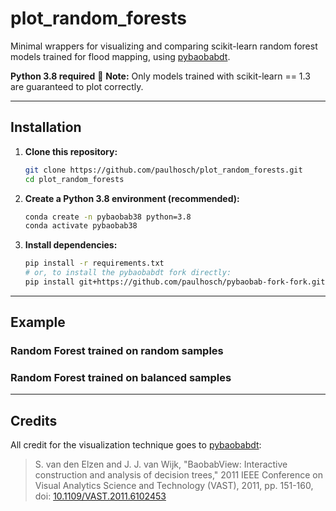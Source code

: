 # plot_random_forests

Minimal wrappers for visualizing and comparing scikit-learn random forest models trained for flood mapping, using [pybaobabdt](https://gitlab.tue.nl/20040367/pybaobab).

**Python 3.8 required** :snake:
**Note:** Only models trained with scikit-learn == 1.3 are guaranteed to plot correctly.

---

## Installation

1. **Clone this repository:**
   ```bash
   git clone https://github.com/paulhosch/plot_random_forests.git
   cd plot_random_forests
   ```
2. **Create a Python 3.8 environment (recommended):**
   ```bash
   conda create -n pybaobab38 python=3.8
   conda activate pybaobab38
   ```
3. **Install dependencies:**
   ```bash
   pip install -r requirements.txt
   # or, to install the pybaobabdt fork directly:
   pip install git+https://github.com/paulhosch/pybaobab-fork-fork.git
   ```

---

## Example

### Random Forest trained on random samples

### Random Forest trained on balanced samples

---

## Credits

All credit for the visualization technique goes to [pybaobabdt](https://gitlab.tue.nl/20040367/pybaobab):

> S. van den Elzen and J. J. van Wijk, "BaobabView: Interactive construction and analysis of decision trees," 2011 IEEE Conference on Visual Analytics Science and Technology (VAST), 2011, pp. 151-160, doi: [10.1109/VAST.2011.6102453](https://doi.org/10.1109/VAST.2011.6102453)
